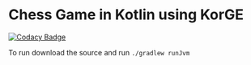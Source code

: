 # Chess Game in Kotlin using KorGE

[![Codacy Badge](https://app.codacy.com/project/badge/Grade/09437976fa054f2cb7ad3f32504b4132)](https://app.codacy.com/gh/FSaurenbach/KOCHESS/dashboard?utm_source=gh&utm_medium=referral&utm_content=&utm_campaign=Badge_grade)

To run download the source and run ```./gradlew runJvm```
